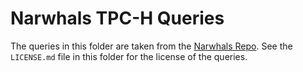 # Narwhals TPC-H Queries

The queries in this folder are taken from the [Narwhals Repo](https://github.com/narwhals-dev/narwhals/tree/main/tpch/queries).
See the `LICENSE.md` file in this folder for the license of the queries.
